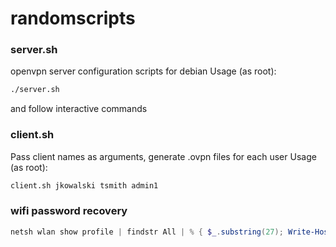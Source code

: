 # randomscripts
### server.sh
openvpn server configuration scripts for debian
Usage (as root):
```bash
./server.sh 
```
and follow interactive commands 

### client.sh
Pass client names as arguments, generate .ovpn files for each user 
Usage (as root):
```bash
client.sh jkowalski tsmith admin1
```

### wifi password recovery
```powershell
netsh wlan show profile | findstr All | % { $_.substring(27); Write-Host ($_.substring(27)) } 2> $null | % { netsh wlan show profile $_ key=clear} | findstr Key | % { $_.substring(29) }
```
